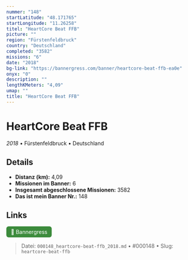 ```yaml
---
nummer: "148"
startLatitude: "48.171765"
startLongitude: "11.26258"
titel: "HeartCore Beat FFB"
picture: ""
region: "Fürstenfeldbruck"
country: "Deutschland"
completed: "3582"
missions: "6"
date: "2018"
bg-link: "https://bannergress.com/banner/heartcore-beat-ffb-ea0e"
onyx: "0"
description: ""
lengthKMeters: "4,09"
umap: ""
title: "HeartCore Beat FFB"
---
```

# HeartCore Beat FFB

*2018* • Fürstenfeldbruck • Deutschland



## Details
- **Distanz (km):** 4,09
- **Missionen im Banner:** 6
- **Insgesamt abgeschlossene Missionen:** 3582
- **Das ist mein Banner Nr.:** 148



## Links
<div style="margin-top: 0.5em;">
<a href="https://bannergress.com/banner/heartcore-beat-ffb-ea0e" target="_blank" style="display:inline-block;margin-right:8px;padding:6px 12px;background-color:#3c8b3c;color:white;text-decoration:none;border-radius:6px;">🔗 Bannergress</a>

</div>


> Datei: `000148_heartcore-beat-ffb_2018.md` • #000148 • Slug: `heartcore-beat-ffb`
